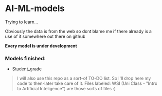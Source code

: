 # AI-ML-models
Trying to learn... 

Obviously the data is from the web so dont blame me if there already is a use of it somewhere out there on github

<b> Every model is under development </b>

### Models finished:
- Student_grade

> I will also use this repo as a sort-of TO-DO list. So I'll drop here my code to then-later take care of it. Files labeled: WSI (Uni Class - "Intro to Artificial Inteligence") are those sorts of files :)
